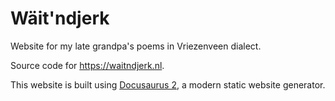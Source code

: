 # Wäit'ndjerk

Website for my late grandpa's poems in Vriezenveen dialect.

Source code for https://waitndjerk.nl.

This website is built using [Docusaurus 2](https://docusaurus.io/), a modern static website generator.
